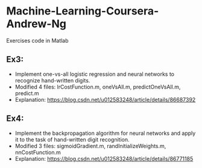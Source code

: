 # Machine-Learning-Coursera-Andrew-Ng
Exercises code in Matlab  
## Ex3:  
  - Implement one-vs-all logistic regression and neural networks to recognize hand-written digits.
  - Modified 4 files: lrCostFunction.m, oneVsAll.m, predictOneVsAll.m, predict.m
  - Explanation: https://blog.csdn.net/u012583248/article/details/86687392  
## Ex4:  
  - Implement the backpropagation algorithm for neural networks and apply it to the task of hand-written digit recognition.
  - Modified 3 files: sigmoidGradient.m, randInitializeWeights.m, nnCostFunction.m
  - Explanation: https://blog.csdn.net/u012583248/article/details/86771185

